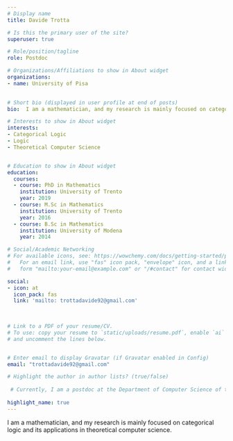 ```yaml
---
# Display name
title: Davide Trotta

# Is this the primary user of the site?
superuser: true

# Role/position/tagline
role: Postdoc

# Organizations/Affiliations to show in About widget
organizations:
- name: University of Pisa
  

# Short bio (displayed in user profile at end of posts)
bio:  I am a mathematician, and my research is mainly focused on categorical logic and its applications in theoretical computer science.

# Interests to show in About widget
interests:
- Categorical Logic
- Logic
- Theoretical Computer Science


# Education to show in About widget
education:
  courses:
  - course: PhD in Mathematics
    institution: University of Trento
    year: 2019
  - course: M.Sc in Mathematics
    institution: University of Trento
    year: 2016
  - course: B.Sc in Mathematics
    institution: University of Modena
    year: 2014

# Social/Academic Networking
# For available icons, see: https://wowchemy.com/docs/getting-started/page-builder/#icons
#   For an email link, use "fas" icon pack, "envelope" icon, and a link in the
#   form "mailto:your-email@example.com" or "/#contact" for contact widget.

social:
- icon: at
  icon_pack: fas
  link: 'mailto: trottadavide92@gmail.com'

  
  
# Link to a PDF of your resume/CV.
# To use: copy your resume to `static/uploads/resume.pdf`, enable `ai` icons in `params.toml`, 
# and uncomment the lines below.


# Enter email to display Gravatar (if Gravatar enabled in Config)
email: "trottadavide92@gmail.com"

# Highlight the author in author lists? (true/false)
 
 # Currently, I am a postdoc at the Department of Computer Science of the University of Pisa in Italy. Previously, I was a postdoc at the Department of Computer Science of the University of Verona in Italy.
 
highlight_name: true
---
```


I am a mathematician, and my research is mainly focused on categorical logic and its applications in theoretical computer science. 

